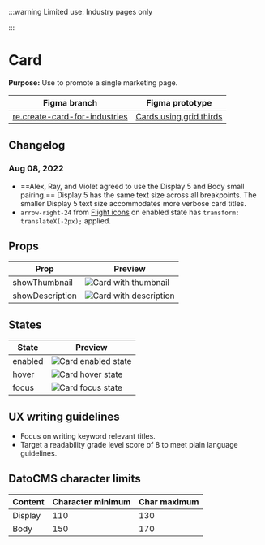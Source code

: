 
:::warning
Limited use: Industry pages only

:::

# Card

**Purpose:** Use to promote a single marketing page.

| Figma branch | Figma prototype |
|----|----|
| [re.create-card-for-industries](https://www.figma.com/file/7cYgDM618stjYUHDqAfRec/branch/cnccdXcFE9nZ0jW4tO9JLP/Components?node-id=1177%3A4800) | [Cards using grid thirds](https://www.figma.com/proto/7cYgDM618stjYUHDqAfRec/branch/cnccdXcFE9nZ0jW4tO9JLP/Components?page-id=1177%3A4800&node-id=2275%3A11254&viewport=1130%2C532%2C0.29&scaling=min-zoom&starting-point-node-id=2275%3A11254) |

## Changelog

### Aug 08, 2022

* ==Alex, Ray, and Violet agreed to use the Display 5 and Body small pairing.== Display 5 has the same text size across all breakpoints. The smaller Display 5 text size accommodates more verbose card titles.
* `arrow-right-24` from [Flight icons](https://flight-hashicorp.vercel.app) on enabled state has `transform: translateX(-2px);` applied.

## Props

| Prop | Preview |
|----|----|
| showThumbnail |  ![Card with thumbnail](https://res.cloudinary.com/wpl-docs/image/upload/w_213/v1659994739/images/Card-thumbnail_qgb5wn.png) |
| showDescription |  ![Card with description](https://res.cloudinary.com/wpl-docs/image/upload/w_213/v1659994739/images/Card-description_ll6epx.png) |

## States

| State | Preview |
|----|----|
| enabled |  ![Card enabled state](https://res.cloudinary.com/wpl-docs/image/upload/w_213/v1659994739/images/Card-enabled_rxhhxy.png) |
| hover |  ![Card hover state](https://res.cloudinary.com/wpl-docs/image/upload/w_213/v1659994739/images/Card-hover_q0uqru.png) |
| focus |  ![Card focus state](https://res.cloudinary.com/wpl-docs/image/upload/w_213/v1659994739/images/Card-focus_jwzvdb.png) |

## UX writing guidelines

* Focus on writing keyword relevant titles.
* Target a readability grade level score of 8 to meet plain language guidelines.

## DatoCMS character limits

| Content | Character minimum | Char maximum |
|----|----|----|
| Display  | 110 | 130 |
| Body  | 150 | 170 |


